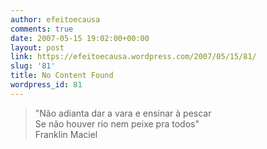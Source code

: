 ```yaml
---
author: efeitoecausa
comments: true
date: 2007-05-15 19:02:00+00:00
layout: post
link: https://efeitoecausa.wordpress.com/2007/05/15/81/
slug: '81'
title: No Content Found
wordpress_id: 81
---
```


>"Não adianta dar a vara e ensinar à pescar  
Se não houver rio nem peixe pra todos"  
                                                              Franklin Maciel
